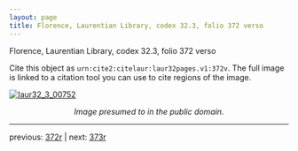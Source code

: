 ```yaml
---
layout: page
title: Florence, Laurentian Library, codex 32.3, folio 372 verso
---
```


Florence, Laurentian Library, codex 32.3, folio 372 verso

Cite this object as `urn:cite2:citelaur:laur32pages.v1:372v`.  The full image is linked to a citation tool you can use to cite regions of the image.

[![laur32_3_00752](http://www.homermultitext.org/iipsrv?IIIF=/project/homer/pyramidal/deepzoom/citelaur/laur32imgs/v1/laur32_3_00752.tif/full/800,/0/default.jpg)](http://www.homermultitext.org/ict2/?urn=urn:cite2:citelaur:laur32imgs.v1:laur32_3_00752) 

<p style="text-align: center; font-style: italic;">Image presumed to in the public domain.</p>

---

previous: [372r](../372r/) | next: [373r](../373r/)